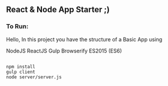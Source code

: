 ## React & Node App Starter ;)

### To Run:

Hello, In this project you have the structure of a Basic App using 

NodeJS
ReactJS
Gulp
Browserify
ES2015 (ES6)

```

npm install
gulp client
node server/server.js

```